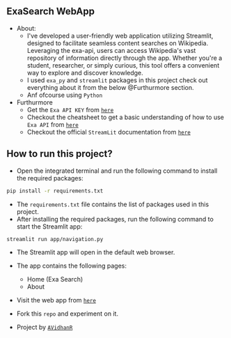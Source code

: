 ## ExaSearch WebApp

- About:
  - I've developed a user-friendly web application utilizing Streamlit, designed to facilitate seamless content searches on Wikipedia. Leveraging the exa-api, users can access Wikipedia's vast repository of information directly through the app. Whether you're a student, researcher, or simply curious, this tool offers a convenient way to explore and discover knowledge.
  - I used `exa_py` and `streamlit` packages in this project check out everything about it from the below @Furthurmore section.
  - Anf ofcourse using `Python`
- Furthurmore
  - Get the `Exa API KEY` from [`here`](https://dashboard.exa.ai/api-keys)
  - Checkout the cheatsheet to get a basic understanding of how to use `Exa API` from [`here`](https://docs.exa.ai/reference/cheat-sheet)
  - Checkout the official `StreamLit` documentation from [`here`](https://docs.streamlit.io/get-started)

## How to run this project?

- Open the integrated terminal and run the following command to install the required packages:

```bash
pip install -r requirements.txt
```

- The `requirements.txt` file contains the list of packages used in this project.
- After installing the required packages, run the following command to start the Streamlit app:

```bash
streamlit run app/navigation.py
```

- The Streamlit app will open in the default web browser.
- The app contains the following pages:

  - Home (Exa Search)
  - About

- Visit the web app from [`here`](https://exa-search.streamlit.app/)
- Fork this `repo` and experiment on it.
- Project by [`AVidhanR`](https://linktr.ee/itsvidhanreddy)

